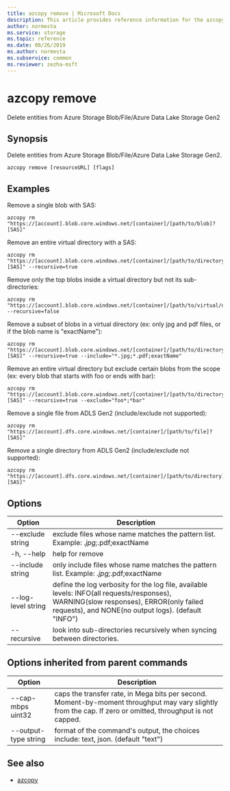 ```yaml
---
title: azcopy remove | Microsoft Docs
description: This article provides reference information for the azcopy remove command.
author: normesta
ms.service: storage
ms.topic: reference
ms.date: 08/26/2019
ms.author: normesta
ms.subservice: common
ms.reviewer: zezha-msft
---
```


# azcopy remove

Delete entities from Azure Storage Blob/File/Azure Data Lake Storage Gen2

## Synopsis

Delete entities from Azure Storage Blob/File/Azure Data Lake Storage Gen2.

```azcopy
azcopy remove [resourceURL] [flags]
```

## Examples

Remove a single blob with SAS:

```azcopy
azcopy rm "https://[account].blob.core.windows.net/[container]/[path/to/blob]?[SAS]"
```

Remove an entire virtual directory with a SAS:

```azcopy
azcopy rm "https://[account].blob.core.windows.net/[container]/[path/to/directory]?[SAS]" --recursive=true
```

Remove only the top blobs inside a virtual directory but not its sub-directories:

```azcopy
azcopy rm "https://[account].blob.core.windows.net/[container]/[path/to/virtual/dir]" --recursive=false
```

Remove a subset of blobs in a virtual directory (ex: only jpg and pdf files, or if the blob name is "exactName"):

```azcopy
azcopy rm "https://[account].blob.core.windows.net/[container]/[path/to/directory]?[SAS]" --recursive=true --include="*.jpg;*.pdf;exactName"
```

Remove an entire virtual directory but exclude certain blobs from the scope (ex: every blob that starts with foo or ends with bar):

```azcopy
azcopy rm "https://[account].blob.core.windows.net/[container]/[path/to/directory]?[SAS]" --recursive=true --exclude="foo*;*bar"
```

Remove a single file from ADLS Gen2 (include/exclude not supported):

```azcopy
azcopy rm "https://[account].dfs.core.windows.net/[container]/[path/to/file]?[SAS]"
```

Remove a single directory from ADLS Gen2 (include/exclude not supported):

```azcopy
azcopy rm "https://[account].dfs.core.windows.net/[container]/[path/to/directory]?[SAS]"
```

## Options

|Option|Description|
|--|--|
|--exclude string|exclude files whose name matches the pattern list. Example: *.jpg;*.pdf;exactName|
|-h, --help|help for remove|
|--include string|only include files whose name matches the pattern list. Example: *.jpg;*.pdf;exactName|
|--log-level string|define the log verbosity for the log file, available levels: INFO(all requests/responses), WARNING(slow responses), ERROR(only failed requests), and NONE(no output logs). (default "INFO")|
|--recursive|look into sub-directories recursively when syncing between directories.|

## Options inherited from parent commands

|Option|Description|
|--|--|
|--cap-mbps uint32|caps the transfer rate, in Mega bits per second. Moment-by-moment throughput may vary slightly from the cap. If zero or omitted, throughput is not capped.|
|--output-type string|format of the command's output, the choices include: text, json. (default "text")|

## See also

- [azcopy](storage-ref-azcopy.md)

